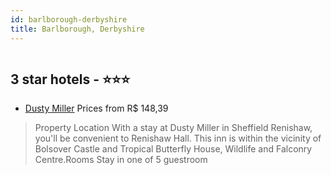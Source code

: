 ```yaml
---
id: barlborough-derbyshire
title: Barlborough, Derbyshire
---
```


<center><img src="https://assets.cosmos-data.com/thumbnails/large/7/2cee936b1ad1dcea568a0b565939177d/UK0SN9.jpg" alt="" /></center>


##  3 star hotels - ⭐️⭐️⭐️

-    [Dusty Miller](https://www.hurb.com/br/aud/https://www.hurb.com/br/hotels/barlborough/dusty-miller-HT-SG6G?cmp=18055) Prices from R$ 148,39
   > Property Location With a stay at Dusty Miller in Sheffield Renishaw, you'll be convenient to Renishaw Hall. This inn is within the vicinity of Bolsover Castle and Tropical Butterfly House, Wildlife and Falconry Centre.Rooms Stay in one of 5 guestroom
